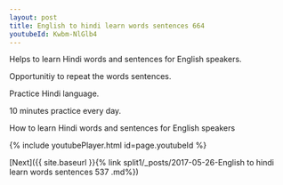 ```yaml
---
layout: post
title: English to hindi learn words sentences 664 
youtubeId: Kwbm-NlGlb4
---
```

 
 
Helps to learn Hindi words and sentences for English speakers.

Opportunitiy to repeat the words sentences. 

Practice Hindi language. 
 
10 minutes practice every day. 
 
How to learn Hindi words and sentences for English speakers 
 
{% include youtubePlayer.html id=page.youtubeId %}
 
 
[Next]({{ site.baseurl }}{% link  split1/_posts/2017-05-26-English to hindi learn words sentences 537 .md%})
 
